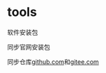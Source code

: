 # tools
软件安装包


同步官网安装包


同步仓库[github.com](https://github.com/asundust/tools)和[gitee.com](https://gitee.com/asundust/tools)